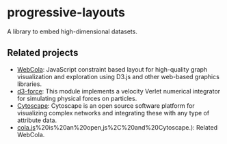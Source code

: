 # progressive-layouts
A library to embed high-dimensional datasets.

## Related projects
- [WebCola](https://github.com/tgdwyer/WebCola): JavaScript constraint based layout for high-quality graph visualization and exploration using D3.js and other web-based graphics libraries.
- [d3-force](https://github.com/d3/d3-force): This module implements a velocity Verlet numerical integrator for simulating physical forces on particles.
- [Cytoscape](https://cytoscape.org/): Cytoscape is an open source software platform for visualizing complex networks and integrating these with any type of attribute data.
- [cola.js](https://ialab.it.monash.edu/webcola/#:~:text=%22WebCoLa%22)%20is%20an%20open,js%2C%20and%20Cytoscape.): Related WebCola.
